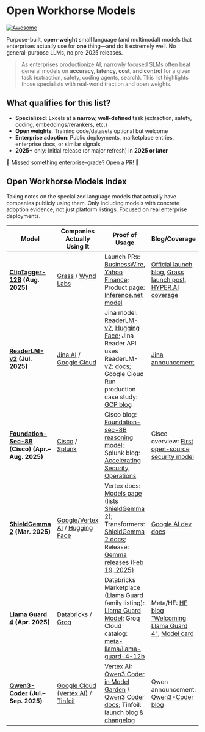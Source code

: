 # Open Workhorse Models

[![Awesome](https://awesome.re/badge.svg)](https://awesome.re)

Purpose-built, **open-weight** small language (and multimodal) models that enterprises actually use for **one** thing—and do it extremely well. No general-purpose LLMs, no pre-2025 releases.

> As enterprises productionize AI, narrowly focused SLMs often beat general models on **accuracy, latency, cost, and control** for a given task (extraction, safety, coding agents, search). This list highlights those specialists with real-world traction and open weights.

## What qualifies for this list?

- **Specialized**: Excels at a **narrow, well-defined** task (extraction, safety, coding, embeddings/rerankers, etc.)
- **Open weights**: Training code/datasets optional but welcome
- **Enterprise adoption**: Public deployments, marketplace entries, enterprise docs, or similar signals
- **2025+** only: Initial release (or major refresh) in **2025 or later**

🚧 Missed something enterprise-grade? Open a PR! 🚧

## Open Workhorse Models Index

Taking notes on the specialized language models that actually have companies publicly using them. Only including models with concrete adoption evidence, not just platform listings. Focused on real enterprise deployments.

| Model | Companies Actually Using It | Proof of Usage | Blog/Coverage | Key Notes |
|-------|-----------------------------|----------------|---------------|-----------|
| **[ClipTagger-12B](https://huggingface.co/inference-net/ClipTagger-12b) (Aug. 2025)** | [Grass](https://www.grass.io/) / [Wynd Labs](https://wyndlabs.ai/) | Launch PRs: [BusinessWire](https://www.businesswire.com/news/home/20250814241444/en/Grass-and-Inference-Launch-Video-Annotation-Model-Outperforming-Claude-4), [Yahoo Finance](https://finance.yahoo.com/news/grass-inference-launch-video-annotation-180000955.html); Product page: [Inference.net model](https://inference.net/models/cliptagger-12b) | [Official launch blog](https://inference.net/blog/cliptagger-12b), [Grass launch post](https://www.grass.io/learn/grass-and-inference-launch-video-annotation-model-outperforming-claude-4), [HYPER.AI coverage](https://hyper.ai/en/headlines/aecceadc9e83c458d2b98dfc948d8cc6) | Video tagging specialist that a company co-developed |
| **[ReaderLM-v2](https://huggingface.co/jinaai/ReaderLM-v2) (Jul. 2025)** | [Jina AI](https://jina.ai/) / [Google Cloud](https://cloud.google.com/) | Jina model: [ReaderLM-v2](https://jina.ai/models/ReaderLM-v2/), [Hugging Face](https://huggingface.co/jinaai/ReaderLM-v2); Jina Reader API uses ReaderLM-v2: [docs](https://jina.ai/reader/); Google Cloud Run production case study: [GCP blog](https://cloud.google.com/blog/products/application-development/how-jina-ai-built-its-100-billion-token-web-grounding-system-with-cloud-run-gpus) | [Jina announcement](https://jina.ai/news/readerlm-v2-frontier-small-language-model-for-html-to-markdown-and-json) | HTML-to-Markdown conversion used in production by Jina and scaled on Google Cloud |
| **[Foundation-Sec-8B](https://huggingface.co/fdtn-ai/Foundation-Sec-8B) (Cisco) (Apr.–Aug. 2025)** | [Cisco](https://www.cisco.com/) / [Splunk](https://www.splunk.com/) | Cisco blog: [Foundation-sec-8B reasoning model](https://blogs.cisco.com/security/foundation-sec-8b-reasoning-worlds-first-security-reasoning-model); Splunk blog: [Accelerating Security Operations](https://www.splunk.com/en_us/blog/artificial-intelligence/accelerating-security-operations-with-splunk-and-foundation-ai-s-first-open-source-security-model.html) | Cisco overview: [First open-source security model](https://blogs.cisco.com/security/foundation-sec-cisco-foundation-ai-first-open-source-security-model) | Cybersecurity model with real SOC deployment by Splunk |
| **[ShieldGemma 2](https://huggingface.co/google/shieldgemma-2-4b-it) (Mar. 2025)** | [Google/Vertex AI](https://cloud.google.com/vertex-ai) / [Hugging Face](https://huggingface.co/) | Vertex docs: [Models page (lists ShieldGemma 2)](https://cloud.google.com/vertex-ai/generative-ai/docs/models); Transformers: [ShieldGemma 2 docs](https://huggingface.co/docs/transformers/model_doc/shieldgemma2); Release: [Gemma releases (Feb 19, 2025)](https://ai.google.dev/gemma/docs/releases) | [Google AI dev docs](https://ai.google.dev/gemma/docs/shieldgemma) | Safety classifier used by Google themselves in their AI stack |
| **[Llama Guard 4](https://huggingface.co/meta-llama/Llama-Guard-4-12B) (Apr. 2025)** | [Databricks](https://www.databricks.com/) / [Groq](https://groq.com/) | Databricks Marketplace (Llama Guard family listing): [Llama Guard Model](https://marketplace.databricks.com/details/a4bc6c21-0888-40e1-805e-f4c99dca41e4/Databricks_Llama-Guard-Model); Groq Cloud catalog: [meta-llama/llama-guard-4-12b](https://console.groq.com/docs/models) | Meta/HF: [HF blog "Welcoming Llama Guard 4"](https://huggingface.co/blog/llama-guard-4), [Model card](https://huggingface.co/meta-llama/Llama-Guard-4-12B) | Safety guardrails used by major cloud/AI platforms |
| **[Qwen3-Coder](https://huggingface.co/collections/Qwen/qwen3-coder-687fc861e53c939e52d52d10) (Jul.–Sep. 2025)** | [Google Cloud (Vertex AI)](https://cloud.google.com/vertex-ai) / [Tinfoil](https://tinfoil.sh/) | Vertex AI: [Qwen3 Coder in Model Garden](https://cloud.google.com/vertex-ai/generative-ai/docs/release-notes) / [Qwen3 Coder docs](https://cloud.google.com/vertex-ai/generative-ai/docs/maas/qwen/qwen3-coder); Tinfoil: [launch blog](https://tinfoil.sh/blog/2025-09-02-qwen3-coder-private) & [changelog](https://docs.tinfoil.sh/resources/changelog) | Qwen announcement: [Qwen3-Coder blog](https://qwenlm.github.io/blog/qwen3-coder/) | Coding model with enterprise API integration by Tinfoil |